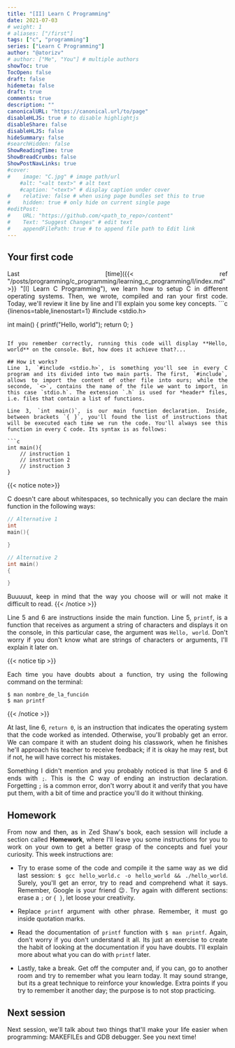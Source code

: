 ```yaml
---
title: "[II] Learn C Programming"
date: 2021-07-03
# weight: 1
# aliases: ["/first"]
tags: ["c", "programming"]
series: ["Learn C Programming"]
author: "@atorizv"
# author: ["Me", "You"] # multiple authors
showToc: true
TocOpen: false
draft: false
hidemeta: false
draft: true
comments: true
description: ""
canonicalURL: "https://canonical.url/to/page"
disableHLJS: true # to disable highlightjs
disableShare: false
disableHLJS: false
hideSummary: false
#searchHidden: false
ShowReadingTime: true
ShowBreadCrumbs: false
ShowPostNavLinks: true
#cover:
#    image: "C.jpg" # image path/url
    #alt: "<alt text>" # alt text
    #caption: "<text>" # display caption under cover
#    relative: false # when using page bundles set this to true
#    hidden: true # only hide on current single page
#editPost:
#    URL: "https://github.com/<path_to_repo>/content"
#    Text: "Suggest Changes" # edit text
#    appendFilePath: true # to append file path to Edit link
---
```

<div style="text-align: justify"> 

## Your first code
Last [time]({{< ref "/posts/programming/c_programming/learning_c_programming/I/index.md" >}} "[I] Learn C Programming"), we learn how to setup C in different operating systems. Then, we wrote, compiled and ran your first code. Today, we'll review it line by line and I'll explain you some key concepts.  ```c {linenos=table,linenostart=1} #include <stdio.h>

int main() 
{
    printf("Hello, world");
    return 0;
}
```

If you remember correctly, running this code will display **Hello, world** on the console. But, how does it achieve that?...

## How it works?
Line 1, `#include <stdio.h>`, is something you'll see in every C program and its divided into two main parts. The first, `#include`, allows to import the content of other file into ours; while the seconde, `<>`, contains the name of the file we want to import, in this case `stdio.h`. The extension `.h` is used for *header* files, i.e. files that contain a list of functions.

Line 3, `int main()`, is our main function declaration. Inside, between brackets `{ }`, you'll found the list of instructions that will be executed each time we run the code. You'll always see this function in every C code. Its syntax is as follows:

```c
int main(){
    // instruction 1
    // instruction 2
    // instruction 3
}
```

{{< notice note>}}

C doesn't care about whitespaces, so technically you can declare the main function in the following ways:  

```c
// Alternative 1
int 
main(){

}

// Alternative 2
int main()
{

}
```
Buuuuut, keep in mind that the way you choose will or will not make it difficult to read.
{{< /notice >}}

Line 5 and 6 are instructions inside the main function. Line 5, `printf`, is a function that receives as argument a string of characters and displays it on the console, in this particular case, the argument was `Hello, world`. Don't worry if you don't know what are strings of characters or arguments, I'll explain it later on.

{{< notice tip >}}

Each time you have doubts about a function, try using the following command on the terminal:

``` shell
$ man nombre_de_la_función
$ man printf
```

{{< /notice >}}

At last, line 6, `return 0`, is an instruction that indicates the operating system that the code worked as intended. Otherwise, you'll probably get an error. We can compare it with an student doing his classwork, when he finishes he'll approach his teacher to receive feedback; if it is okay he may rest, but if not, he will have correct his mistakes.

Something I didn't mention and you probably noticed is that line 5 and 6 ends with `;`. This is the C way of ending an instruction declaration. Forgetting `;` is a common error, don't worry about it and verify that you have put them, with a bit of time and practice you'll do it without thinking.

## Homework
From now and then, as in Zed Shaw's book, each session will include a section called **Homework**, where I'll leave you some instructions for you to work on your own to get a better grasp of the concepts and fuel your curiosity. This week instructions are:

- Try to erase some of the code and compile it the same way as we did last session: `$ gcc hello_world.c -o hello_world && ./hello_world`. Surely, you'll get an error, try to read and comprehend what it says. Remember, Google is your friend 😉. Try again with different sections: erase a `;` or `{ }`, let loose your creativity.

- Replace `printf` argument with other phrase. Remember, it must go inside quotation marks.

- Read the documentation of `printf` function with `$ man printf`. Again, don't worry if you don't understand it all. Its just an exercise to create the habit of looking at the documentation if you have doubts. I'll explain more about what you can do with `printf` later.

- Lastly, take a break. Get off the computer and, if you can, go to another room and try to remember what you learn today. It may sound strange, but its a great technique to reinforce your knowledge. Extra points if you try to remember it another day; the purpose is to not stop practicing.

## Next session
Next session, we'll talk about two things that'll make your life easier when programming: MAKEFILEs and GDB debugger. See you next time!


</div>
